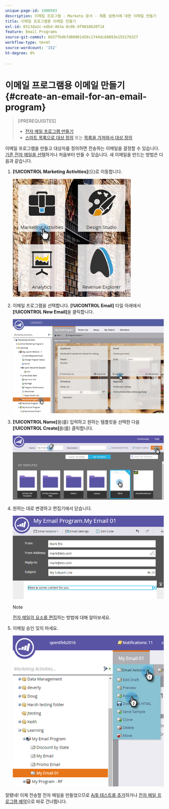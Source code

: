 ```yaml
---
unique-page-id: 1900593
description: 이메일 프로그램 - Marketo 문서 - 제품 설명서에 대한 이메일 만들기
title: 이메일 프로그램용 이메일 만들기
exl-id: 6513da2c-edbd-463a-8c0b-9f9016620f14
feature: Email Programs
source-git-commit: 0d37fbdb7d08901458c1744dc68893e155176327
workflow-type: tm+mt
source-wordcount: '152'
ht-degree: 0%

---
```


# 이메일 프로그램용 이메일 만들기 {#create-an-email-for-an-email-program}

>[!PREREQUISITES]
>
>* [전자 메일 프로그램 만들기](/help/marketo/product-docs/email-marketing/email-programs/creating-an-email-program/create-an-email-program.md)
>* [스마트 목록으로 대상 정의](/help/marketo/product-docs/email-marketing/email-programs/managing-people-in-email-programs/define-an-audience-with-a-smart-list.md) 또는 [목록을 가져와서 대상 정의](/help/marketo/product-docs/email-marketing/email-programs/managing-people-in-email-programs/define-an-audience-by-importing-a-list.md)

이메일 프로그램을 만들고 대상자를 정의하면 전송하는 이메일을 결정할 수 있습니다. [기존 전자 메일을 선택](/help/marketo/product-docs/email-marketing/email-programs/email-program-actions/choose-an-existing-email.md)하거나 처음부터 만들 수 있습니다. 새 이메일을 만드는 방법은 다음과 같습니다.

1. **[!UICONTROL Marketing Activities]**(으)로 이동합니다.

   ![](assets/one.png)

1. 이메일 프로그램을 선택합니다. **[!UICONTROL Email]** 타일 아래에서 **[!UICONTROL New Email]**&#x200B;을 클릭합니다.

   ![](assets/newemaildashboard.png)

1. **[!UICONTROL Name]**&#x200B;을(를) 입력하고 원하는 템플릿을 선택한 다음 **[!UICONTROL Create]**&#x200B;을(를) 클릭합니다.

   ![](assets/three.png)

1. 원하는 대로 변경하고 편집기에서 닫습니다.

   ![](assets/four.png)

   >[!NOTE]
   >
   >[전자 메일의 요소를 편집](/help/marketo/product-docs/email-marketing/general/email-editor-2/edit-elements-in-an-email.md)하는 방법에 대해 알아보세요.

1. 이메일 승인 잊지 마세요.

   ![](assets/five.png)

잘됐네! 이제 전송할 전자 메일을 만들었으므로 [A/B 테스트를 추가](/help/marketo/product-docs/email-marketing/email-programs/email-program-actions/email-test-a-b-test/add-an-a-b-test.md)하거나 [전자 메일 프로그램 예약](/help/marketo/product-docs/email-marketing/email-programs/email-program-actions/schedule-your-email-program.md)으로 바로 건너뜁니다.
